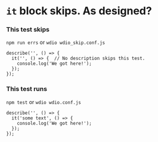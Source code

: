 # `it` block skips. As designed?

### This test skips

`npm run errs` or `wdio wdio_skip.conf.js`

```
describe('', () => {
  it('', () => {  // No description skips this test.
    console.log('We got here!');
  });
});
```

### This test runs

`npm test` or `wdio wdio.conf.js`

```
describe('', () => {
  it('some text', () => {
    console.log('We got here!');
  });
});
```